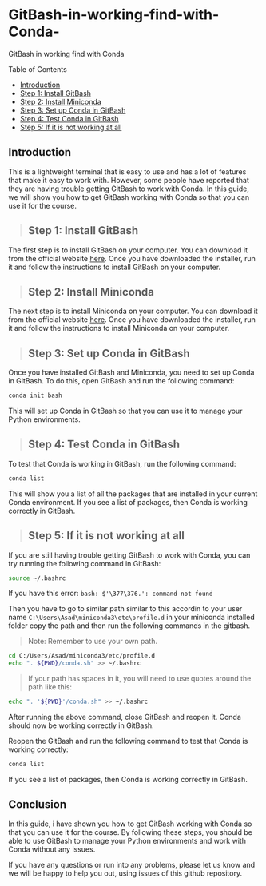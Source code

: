 # GitBash-in-working-find-with-Conda-
GitBash in working find with Conda 

Table of Contents

- [Introduction](#introduction)
- [Step 1: Install GitBash](#step-1-install-gitbash)
- [Step 2: Install Miniconda](#step-2-install-miniconda)
- [Step 3: Set up Conda in GitBash](#step-3-set-up-conda-in-gitbash)
- [Step 4: Test Conda in GitBash](#step-4-test-conda-in-gitbash)
- [Step 5: If it is not working at all](#step-5-if-it-is-not-working-at-all)

## Introduction

This is  a lightweight terminal that is easy to use and has a lot of features that make it easy to work with. However, some people have reported that they are having trouble getting GitBash to work with Conda. In this guide, we will show you how to get GitBash working with Conda so that you can use it for the course.



> ## Step 1: Install GitBash

The first step is to install GitBash on your computer. You can download it from the official website [here](https://git-scm.com/downloads). Once you have downloaded the installer, run it and follow the instructions to install GitBash on your computer.

> ## Step 2: Install Miniconda

The next step is to install Miniconda on your computer. You can download it from the official website [here](https://docs.conda.io/en/latest/miniconda.html). Once you have downloaded the installer, run it and follow the instructions to install Miniconda on your computer.

> ## Step 3: Set up Conda in GitBash

Once you have installed GitBash and Miniconda, you need to set up Conda in GitBash. To do this, open GitBash and run the following command:

```bash
conda init bash
```

This will set up Conda in GitBash so that you can use it to manage your Python environments.

> ## Step 4: Test Conda in GitBash

To test that Conda is working in GitBash, run the following command:

```bash
conda list
```

This will show you a list of all the packages that are installed in your current Conda environment. If you see a list of packages, then Conda is working correctly in GitBash.

> ## Step 5: If it is not working at all

If you are still having trouble getting GitBash to work with Conda, you can try running the following command in GitBash:

```bash
source ~/.bashrc
```
If you have this error: `bash: $'\377\376.': command not found`

Then you have to go to similar path similar to this accordin to your user name `C:\Users\Asad\miniconda3\etc\profile.d` in your miniconda installed folder copy the path and then run the following commands in the gitbash.
> Note: Remember to use your own path.

```bash
cd C:/Users/Asad/miniconda3/etc/profile.d
echo ". ${PWD}/conda.sh" >> ~/.bashrc
```

> If your path has spaces in it, you will need to use quotes around the path like this:
```bash
echo ". '${PWD}'/conda.sh" >> ~/.bashrc
```

After running the above command, close GitBash and reopen it. Conda should now be working correctly in GitBash.

Reopen the GitBash and run the following command to test that Conda is working correctly:

```bash
conda list
```

If you see a list of packages, then Conda is working correctly in GitBash.

## Conclusion

In this guide, i have shown you how to get GitBash working with Conda so that you can use it for the course. By following these steps, you should be able to use GitBash to manage your Python environments and work with Conda without any issues.

If you have any questions or run into any problems, please let us know and we will be happy to help you out, using issues of this github repository.
